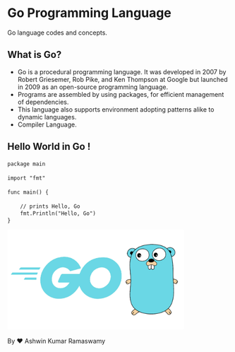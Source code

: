 # Go Programming Language
Go language codes and concepts.

## What is Go?
- Go is a procedural programming language. It was developed in 2007 by Robert Griesemer, Rob Pike, and Ken Thompson at Google but launched in 2009 as an open-source programming language. 
- Programs are assembled by using packages, for efficient management of dependencies. 
- This language also supports environment adopting patterns alike to dynamic languages. 
- Compiler Language.

## Hello World in Go !
```
package main

import "fmt"

func main() {

	// prints Hello, Go
	fmt.Println("Hello, Go")
}
```


<img src="go.png" width="400px">

By ❤️
Ashwin Kumar Ramaswamy 
